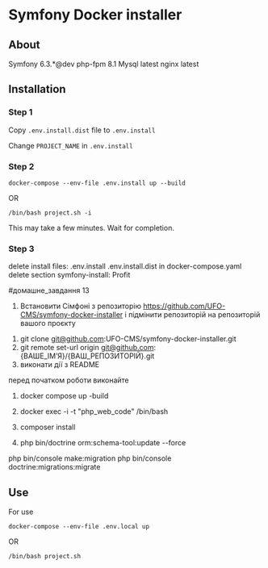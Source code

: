 # Symfony Docker installer

## About 
Symfony 6.3.*@dev
php-fpm 8.1
Mysql latest
nginx latest

## Installation
### Step 1
Copy `.env.install.dist` file to `.env.install`

Change `PROJECT_NAME` in `.env.install`

### Step 2
```console
docker-compose --env-file .env.install up --build
```
OR
```console
/bin/bash project.sh -i
```

This may take a few minutes. Wait for completion.

### Step 3
delete install files:
.env.install
.env.install.dist
in docker-compose.yaml delete section symfony-install:
Profit


#домашне_завдання 13
1) Встановити Сімфоні з репозиторію https://github.com/UFO-CMS/symfony-docker-installer і підмінити репозиторій на репозиторій вашого проєкту
1. git clone git@github.com:UFO-CMS/symfony-docker-installer.git
2. git remote set-url origin git@github.com:{ВАШЕ_ІМʼЯ}/{ВАШ_РЕПОЗИТОРІЙ}.git
3. виконати дії з README

перед початком роботи виконайте 
1. docker compose up -build

1. docker exec -i -t "php_web_code" /bin/bash
2. composer install
3. php bin/doctrine orm:schema-tool:update --force

php bin/console make:migration
php bin/console doctrine:migrations:migrate

## Use

For use 
```console
docker-compose --env-file .env.local up
```
OR
```console
/bin/bash project.sh
```
